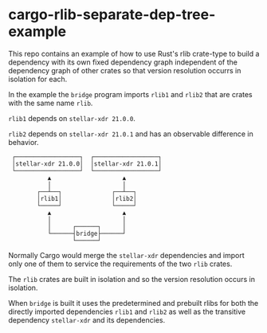 # cargo-rlib-separate-dep-tree-example

This repo contains an example of how to use Rust's rlib crate-type to build a dependency with its own fixed dependency graph independent of the dependency graph of other crates so that version resolution occurrs in isolation for each.

In the example the `bridge` program imports `rlib1` and `rlib2` that are crates with the same name `rlib`.

`rlib1` depends on `stellar-xdr 21.0.0`.

`rlib2` depends on `stellar-xdr 21.0.1` and has an observable difference in behavior.

```
 ┌──────────────────┐  ┌──────────────────┐
 │stellar-xdr 21.0.0│  │stellar-xdr 21.0.1│
 └──────────────────┘  └──────────────────┘
           ▲                    ▲
           │                    │
        ┌──┴──┐              ┌──┴──┐
        │rlib1│              │rlib2│
        └─────┘              └─────┘
           ▲                    ▲
           │                    │
           │      ┌──────┐      │
           └──────┤bridge├──────┘
                  └──────┘
```

Normally Cargo would merge the `stellar-xdr` dependencies and import only one of them to service the requirements of the two `rlib` crates.

The `rlib` crates are built in isolation and so the version resolution occurs in isolation.

When `bridge` is built it uses the predetermined and prebuilt rlibs for both the directly imported dependencies `rlib1` and `rlib2` as well as the transitive dependency `stellar-xdr` and its dependencies.
